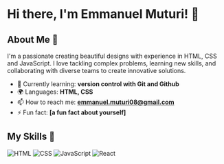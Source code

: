 # Hi there, I'm Emmanuel Muturi! 👋


## About Me 🚀

I'm a passionate creating beautiful designs with experience in HTML, CSS and JavaScript. I love tackling complex problems, learning new skills, and collaborating with diverse teams to create innovative solutions.

- 🌱 Currently learning: **version control with Git and Github**
- 🌍 Languages: **HTML, CSS**
- 📫 How to reach me: **emmanuel.muturi08@gmail.com**
- ⚡ Fun fact: **[a fun fact about yourself]**

## My Skills 🧠

![HTML](https://img.shields.io/badge/-HTML-E34F26?style=flat-square&logo=html5&logoColor=white)
![CSS](https://img.shields.io/badge/-CSS-1572B6?style=flat-square&logo=css3&logoColor=white)
![JavaScript](https://img.shields.io/badge/-JavaScript-F7DF1E?style=flat-square&logo=javascript&logoColor=black)
![React](https://img.shields.io/badge/-React-61DAFB?style=flat-square&logo=react&logoColor=black)
